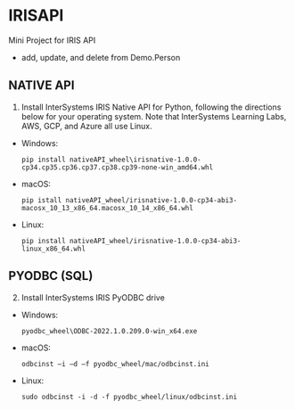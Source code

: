 # IRISAPI
Mini Project for IRIS API

- add, update, and delete from Demo.Person 

## NATIVE API
1. Install InterSystems IRIS Native API for Python, following the directions below for your operating system. Note that InterSystems Learning Labs, AWS, GCP, and Azure all use Linux.

- Windows: 
    ```  
    pip install nativeAPI_wheel\irisnative-1.0.0-cp34.cp35.cp36.cp37.cp38.cp39-none-win_amd64.whl 
    ```

- macOS: 
    ```  
    pip istall nativeAPI_wheel/irisnative-1.0.0-cp34-abi3-macosx_10_13_x86_64.macosx_10_14_x86_64.whl
    ```
- Linux: 
    ```
    pip install nativeAPI_wheel/irisnative-1.0.0-cp34-abi3-linux_x86_64.whl
    ```
## PYODBC (SQL)
2. Install InterSystems IRIS PyODBC drive
- Windows: 
  ```
  pyodbc_wheel\ODBC-2022.1.0.209.0-win_x64.exe
  ```
- macOS: 
  ```
  odbcinst –i –d –f pyodbc_wheel/mac/odbcinst.ini
  ```
- Linux: 
  ```
  sudo odbcinst -i -d -f pyodbc_wheel/linux/odbcinst.ini
  ```